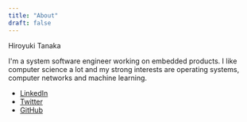 ```yaml
---
title: "About"
draft: false
---
```


Hiroyuki Tanaka

I'm a system software engineer working on embedded products.
I like computer science a lot and my strong interests are operating systems, computer networks and machine learning.

- [LinkedIn](https://www.linkedin.com/in/tanakahx/)
- [Twitter](https://twitter.com/tanakahx/)
- [GitHub](https://github.com/tanakahx/)
